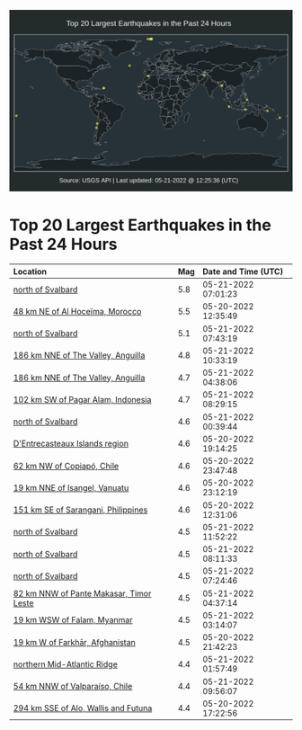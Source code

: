 ![Map](./map.png)

# Top 20 Largest Earthquakes in the Past 24 Hours

| Location | Mag | Date and Time (UTC) |
|:---|:---|:---|
| [north of Svalbard](https://earthquake.usgs.gov/earthquakes/eventpage/us6000hmv1) | 5.8 | 05-21-2022 07:01:23 |
| [48 km NE of Al Hoceïma, Morocco](https://earthquake.usgs.gov/earthquakes/eventpage/us6000hmld) | 5.5 | 05-20-2022 12:35:49 |
| [north of Svalbard](https://earthquake.usgs.gov/earthquakes/eventpage/us6000hmv8) | 5.1 | 05-21-2022 07:43:19 |
| [186 km NNE of The Valley, Anguilla](https://earthquake.usgs.gov/earthquakes/eventpage/us6000hmw7) | 4.8 | 05-21-2022 10:33:19 |
| [186 km NNE of The Valley, Anguilla](https://earthquake.usgs.gov/earthquakes/eventpage/us6000hmuj) | 4.7 | 05-21-2022 04:38:06 |
| [102 km SW of Pagar Alam, Indonesia](https://earthquake.usgs.gov/earthquakes/eventpage/us6000hmvl) | 4.7 | 05-21-2022 08:29:15 |
| [north of Svalbard](https://earthquake.usgs.gov/earthquakes/eventpage/us6000hmtm) | 4.6 | 05-21-2022 00:39:44 |
| [D'Entrecasteaux Islands region](https://earthquake.usgs.gov/earthquakes/eventpage/us6000hmr3) | 4.6 | 05-20-2022 19:14:25 |
| [62 km NW of Copiapó, Chile](https://earthquake.usgs.gov/earthquakes/eventpage/us6000hmtc) | 4.6 | 05-20-2022 23:47:48 |
| [19 km NNE of Isangel, Vanuatu](https://earthquake.usgs.gov/earthquakes/eventpage/us6000hmt5) | 4.6 | 05-20-2022 23:12:19 |
| [151 km SE of Sarangani, Philippines](https://earthquake.usgs.gov/earthquakes/eventpage/us6000hmlc) | 4.6 | 05-20-2022 12:31:06 |
| [north of Svalbard](https://earthquake.usgs.gov/earthquakes/eventpage/us6000hmwf) | 4.5 | 05-21-2022 11:52:22 |
| [north of Svalbard](https://earthquake.usgs.gov/earthquakes/eventpage/us6000hmvg) | 4.5 | 05-21-2022 08:11:33 |
| [north of Svalbard](https://earthquake.usgs.gov/earthquakes/eventpage/us6000hmv4) | 4.5 | 05-21-2022 07:24:46 |
| [82 km NNW of Pante Makasar, Timor Leste](https://earthquake.usgs.gov/earthquakes/eventpage/us6000hmul) | 4.5 | 05-21-2022 04:37:14 |
| [19 km WSW of Falam, Myanmar](https://earthquake.usgs.gov/earthquakes/eventpage/us6000hmu6) | 4.5 | 05-21-2022 03:14:07 |
| [19 km W of Farkhār, Afghanistan](https://earthquake.usgs.gov/earthquakes/eventpage/us6000hmsd) | 4.5 | 05-20-2022 21:42:23 |
| [northern Mid-Atlantic Ridge](https://earthquake.usgs.gov/earthquakes/eventpage/us6000hmtw) | 4.4 | 05-21-2022 01:57:49 |
| [54 km NNW of Valparaíso, Chile](https://earthquake.usgs.gov/earthquakes/eventpage/us6000hmw0) | 4.4 | 05-21-2022 09:56:07 |
| [294 km SSE of Alo, Wallis and Futuna](https://earthquake.usgs.gov/earthquakes/eventpage/us6000hmqc) | 4.4 | 05-20-2022 17:22:56 |
